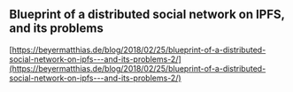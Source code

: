 ## Blueprint of a distributed social network on IPFS, and its problems
  
  [https://beyermatthias.de/blog/2018/02/25/blueprint-of-a-distributed-social-network-on-ipfs---and-its-problems-2/](https://beyermatthias.de/blog/2018/02/25/blueprint-of-a-distributed-social-network-on-ipfs---and-its-problems-2/)